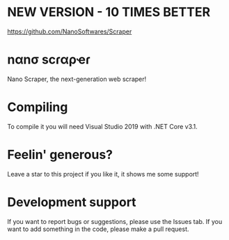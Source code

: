 # NEW VERSION - 10 TIMES BETTER
https://github.com/NanoSoftwares/Scraper

# nαnσ scɾαρҽɾ
Nano Scraper, the next-generation web scraper!

# Compiling
To compile it you will need Visual Studio 2019 with .NET Core v3.1.

# Feelin' generous?
Leave a star to this project if you like it, it shows me some support!

# Development support
If you want to report bugs or suggestions, please use the Issues tab.
If you want to add something in the code, please make a pull request.
